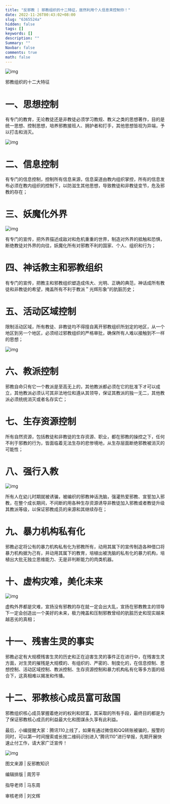```yaml
---
title: "反邪教 | 邪教组织的十二特征，居然利用个人信息来控制你！"
date: 2022-11-26T00:43:02+08:00
slug: "6365524a"
hidden: false
tags: []
keywords: []
description: ""
Summary: ""
Navbar: false
comments: true
math: false
---
```


![img](https://i.imgur.com/CEpdblG.jpg)

<!--more-->

邪教组织的十二大特征

# 一、思想控制

有专门的教育，无论教徒还是非教徒必须学习教规、教义之类的思想著作，目的是统一思想、控制思想，培养邪教接班人、拥护者和打手，其他思想皆视为异端，予以打击和消灭。

![img](https://i.imgur.com/Kh4YZvO.jpg)

# 二、信息控制

有专门的信息控制，控制所有信息来源，信息渠道由教内组织掌控，所有的信息发布必须在教内组织的控制下，以防滋生其他思想，导致教徒和非教徒变节，危及邪教的存在；

# 三、妖魔化外界

![img](https://i.imgur.com/iJGZB0O.png)

有专门的宣传，把外界描述成敌对和危机重重的世界，制造对外界的抵触和恐惧，断绝教徒对外界的向往，妖魔化所有对邪教不利的国家、个人、组织和行为；

# 四、神话教主和邪教组织

有专门的宣传，把教主和邪教组织塑造成伟大、光明、正确的典范，神话成所有教徒和非教徒的希望，掩盖所有不利于教派＂光辉形象”的肮脏历史；

# 五、活动区域控制

限制活动区域，所有教徒、非教徒均不得擅自离开邪教组织所划定的地区，从一个地区到另一个地区，必须经过邪教组织的严格审批，确保所有人难以接触到不一样的思想；

![img](https://i.imgur.com/Wa0ygxY.jpg)

# 六、教派控制

邪教自命只有它一个教派是至高无上的，其他教派都必须在它的批准下オ可以成立，其他教派必须认可其非法地位和遵从其领导，保证其教派的独一无二，其他教派必须统统消灭或者名存实亡；

# 七、生存资源控制

所有自然资源，包括教徒和非教徒的生存资源、职业，都在邪教的操控之下，任何不利于邪教的行为，皆面临着无法生存的悲惨境地，从生存层面断绝邪教被消灭的可能性；

# 八、强行入教

![img](https://i.imgur.com/wYu0aX0.jpg)

所有人在幼儿时期就被诱骗，被编织的邪教神话洗脑，强灌热爱邪教、宣誓加入邪教，在整个成长期间，不间断的用各种生存资源诱导非教徒加入邪教或者教徒升级其教派等级，以保证邪教成员的来源和其继续存在；

# 九、暴力机构私有化

邪教必定将公有的暴力机构私有化为邪教所有，动用其属下的宣传制造各种借口将暴力机构据为己有，并动用其属下的教育，培植出被洗脑的私有化的暴力机构，培植出大批无独立思维能力、无是非判断能力的肉类机器。

# 十、虚构灾难，美化未来

![img](https://i.imgur.com/mvwUuRY.jpg)

虚构外界都是灾难，宣扬没有邪教的存在就一定会出大乱，宣扬在邪教教主的领导下一定会创造出一个美好的未来，极力掩盖和压制邪教曾经的肮脏历史和现实越来越恶劣的真相；

# 十一、残害生灵的事实

邪教必定有大规模残害生灵的历史和正在迫害生灵的事件正在进行中，在残害生灵方面，对生灵的摧残是大规模的、有组织的、严密的、制度化的，在信息控制、思想控制、活动区域控制、教派控制、生存资源控制和暴力机构私有化等多方面的结合下，这真相难以揭发和传播。

# 十二、邪教核心成员富可敌国

邪教组织核心成员掌握着绝对的权利和财富，其采取的所有手段，最终目的都是为了保证邪教核心成员的利益最大化和图谋永久享有此利益。

最后，小编提醒大家：腾讯110上线了，如果有通过微信和QQ转账被骗的，报警的同时，可以第一时间搜索或长按二维码识别进入“腾讯110”进行举报，先期开展快速止付工作，请大家广泛宣传！

![img](https://i.imgur.com/zb9JsYj.png)

图文来源 | 反邪教知识

编辑排版 | 周芳平

指导老师 | 马东周

审核老师 | 刘文辉
